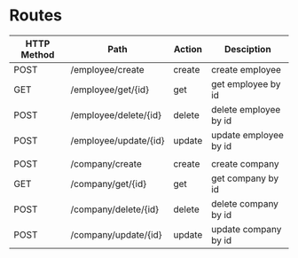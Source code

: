# Routes

| HTTP Method | Path                  | Action | Desciption            |
|-------------|-----------------------|--------|-----------------------|
| POST        | /employee/create      | create | create employee       |
| GET         | /employee/get/{id}    | get    | get employee by id    |
| POST        | /employee/delete/{id} | delete | delete employee by id |
| POST        | /employee/update/{id} | update | update employee by id |
|             |                       |        |                       |
| POST        | /company/create       | create | create company        |
| GET         | /company/get/{id}     | get    | get company by id     |
| POST        | /company/delete/{id}  | delete | delete company by id  |
| POST        | /company/update/{id}  | update | update company by id  |

